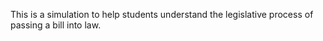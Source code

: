 This is a simulation to help students understand the legislative process of passing a bill into law.
